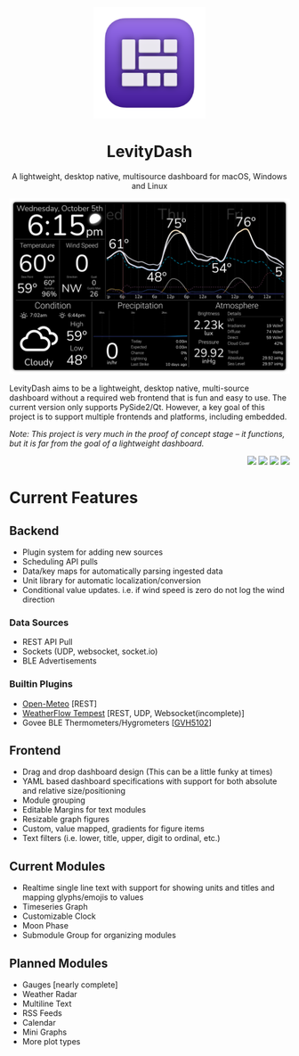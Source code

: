 <p align="center">
	<p align="center">
   <img width="200" height="200" src="https://github.com/noblecloud/LevityDash/raw/gh-pages/docs/_images/favicons/android-chrome-512x512.png" alt="Logo">
  </p>
	<h1 align="center" color="505050">
		<strong><b>LevityDash</b></strong>
	</h1>
  <p align="center">
  	A lightweight, desktop native, multisource dashboard for macOS, Windows and Linux
  </p>
</p>

![Screenshot](https://github.com/noblecloud/LevityDash/raw/main/docs/_images/screenshot-readme.png)

LevityDash aims to be a lightweight, desktop native, multi-source dashboard without a required web frontend that is fun and easy to use. The current version only supports PySide2/Qt. However, a key goal of this project is to support multiple frontends and
platforms, including embedded.

*Note: This project is very much in the proof of concept stage – it functions, but it is far from the goal of a lightweight dashboard.*

<p align="right">
<img src="https://img.shields.io/badge/license-MIT-blueviolet">
<img src="https://img.shields.io/badge/Python-3.10-blueviolet">
<img src="https://img.shields.io/badge/aiohttp-3.6-blueviolet">
<img src="https://img.shields.io/badge/PySide2-5.12-blueviolet">

</p>

# Current Features

## Backend

- Plugin system for adding new sources
- Scheduling API pulls
- Data/key maps for automatically parsing ingested data
- Unit library for automatic localization/conversion
- Conditional value updates. i.e. if wind speed is zero do not log the wind direction

### Data Sources

- REST API Pull
- Sockets (UDP, websocket, socket.io)
- BLE Advertisements

### Builtin Plugins

- [Open-Meteo](https://open-meteo.com) [REST]
- [WeatherFlow Tempest](https://tempestwx.com) [REST, UDP, Websocket(incomplete)]
- Govee BLE Thermometers/Hygrometers [[GVH5102](https://www.amazon.com/Govee-Hygrometer-Thermometer-Temperature-Notification/dp/B087313N8F?th=1)]

## Frontend

- Drag and drop dashboard design (This can be a little funky at times)
- YAML based dashboard specifications with support for both absolute and relative size/positioning
- Module grouping
- Editable Margins for text modules
- Resizable graph figures
- Custom, value mapped, gradients for figure items
- Text filters (i.e. lower, title, upper, digit to ordinal, etc.)

## Current Modules

- Realtime single line text with support for showing units and titles and mapping glyphs/emojis to values
- Timeseries Graph
- Customizable Clock
- Moon Phase
- Submodule Group for organizing modules

## Planned Modules

- Gauges [nearly complete]
- Weather Radar
- Multiline Text
- RSS Feeds
- Calendar
- Mini Graphs
- More plot types